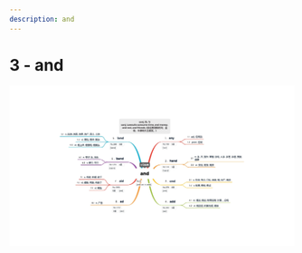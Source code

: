 ```yaml
---
description: and
---
```


# 3 - and



![Image text](https://raw.githubusercontent.com/rulinma/ai-word/master/images/3-and.jpg)


